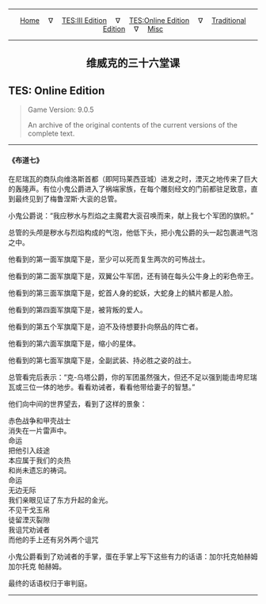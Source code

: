 
---

<!-- Jekyll Page Links -->

<center>
<a href="../../../../index.html">Home</a>
&emsp;&nabla;&emsp;
<a href="../../../index-tes3.html">TES:III Edition</a>
&emsp;&nabla;&emsp;
<a href="../../../index-teso.html">TES:Online Edition</a>
&emsp;&nabla;&emsp;
<a href="../../../index-traditional.html">Traditional Edition</a>
&emsp;&nabla;&emsp;
<a href="../../../index-misc.html">Misc</a>
</center>

<!-- Markdown Body Below: -->

---

<center>
<h2><span style="font-family:Georgia">维威克的三十六堂课</span></h2>
</center>

## TES: Online Edition

> Game Version: 9.0.5
>
> An archive of the original contents of the current versions of the complete text.

---

#### 《布道七》

在尼瑞瓦的商队向维洛斯首都（即阿玛莱西亚城）进发之时，湮灭之地传来了巨大的轰隆声。有位小鬼公爵进入了祸端家族，在每个雕刻经文的门前都驻足致意，直到最终见到了梅鲁涅斯·大衮的总管。

小鬼公爵说：“我应秽水与烈焰之主魔君大衮召唤而来，献上我七个军团的旗帜。”

总管的头颅是秽水与烈焰构成的气泡，他低下头，把小鬼公爵的头一起包裹进气泡之中。

他看到的第一面军旗麾下是，至少可以死而复生两次的可怖战士。

他看到的第二面军旗麾下是，双翼公牛军团，还有骑在每头公牛身上的彩色帝王。

他看到的第三面军旗麾下是，蛇首人身的蛇妖，大蛇身上的鳞片都是人脸。

他看到的第四面军旗麾下是，被背叛的爱人。

他看到的第五个军旗麾下是，迫不及待想要扑向祭品的阵亡者。

他看到的第六面军旗麾下是，缩小的星体。

他看到的第七面军旗麾下是，全副武装、持必胜之姿的战士。

总管看完后表示：“克-乌塔公爵，你的军团虽然强大，但还不足以强到能击垮尼瑞瓦或三位一体的地步。看看劝诫者，看看他带给妻子的智慧。”

他们向中间的世界望去，看到了这样的景象：

赤色战争和甲壳战士\
消失在一片雷声中。\
命运\
把他引入歧途\
本应属于我们的炎热\
和尚未遗忘的祷词。\
命运\
无边无际\
我们亲眼见证了东方升起的金光。\
不见干戈玉帛\
徒留湮灭裂隙\
我诅咒劝诫者\
而他的手上还有另外两个诅咒

小鬼公爵看到了劝诫者的手掌，蛋在手掌上写下这些有力的话语：加尔托克帕赫姆加尔托克 帕赫姆。

最终的话语权归于审判庭。

---
